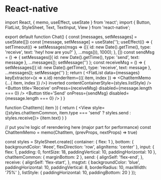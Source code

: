 # React-native
import React, { memo, useEffect, useState } from 'react';
import { Button, FlatList, StyleSheet, Text, TextInput, View } from 'react-native';

export default function Chat() {
    const [messages, setMessages] = useState([])
    const [message, setMessage] = useState('');
    useEffect(() => {
        setTimeout(() => setMessages(msgs => ([{ id: new Date().getTime(), type: 'receive', text: 'hey! how are you?' }, ...msgs])), 1000);
    }, [])
    const sendMsg = () => { setMessages([{ id: new Date().getTime(), type: 'send', text: message }, ...messages]); setMessage('') };
    const receiveMsg = () => { setMessages([{ id: new Date().getTime(), type: 'receive', text: message }, ...messages]); setMessage('') };
    return (
        <View style={styles.container}>
            <FlatList data={messages} keyExtractor={x => x.id} renderItem={({ item, index }) => <ChatItemMemo {...{ item, index }} />} inverted contentContainerStyle={styles.listStyle} />
            <View style={styles.bottom}>
                <Button title='Receive' onPress={receiveMsg} disabled={message.length === 0} />
                <TextInput style={styles.input} value={message} placeholder='Type your message' onChangeText={setMessage} />
                <Button title='Send' onPress={sendMsg} disabled={message.length === 0} />
            </View>
        </View>
    )
}

function ChatItem({ item }) {
    return (
        <View style={[styles.chatItemCommon, item.type === 'send' ? styles.send : styles.receive]}>
            <Text style={styles.msgtxt}>{item.text}</Text>
        </View>
    )
}

// put you're logic of rerendering here (major part for performance)
const ChatItemMemo = memo(ChatItem, (prevProps, nextProps) => true)

const styles = StyleSheet.create({
    container: {
        flex: 1
    },
    bottom: {
        backgroundColor: '#eee',
        flexDirection: 'row',
        alignItems: 'center'
    },
    input: {
        flex: 1,
        padding: 0,
        fontSize: 18,
        paddingVertical: 10,
        paddingHorizontal: 10
    },
    chatItemCommon: {
        marginBottom: 2
    },
    send: {
        alignSelf: 'flex-end',
    },
    receive: {
        alignSelf: 'flex-start',
    },
    msgtxt: {
        backgroundColor: 'blue',
        paddingHorizontal: 10,
        paddingVertical: 8,
        borderRadius: 10,
        maxWidth: '75%'
    },
    listStyle: {
        paddingHorizontal: 10,
        paddingBottom: 20
    }
});
